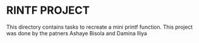 # RINTF PROJECT
This directory contains tasks to recreate a mini printf function. This project was done by the patners Ashaye Bisola and Damina Iliya
